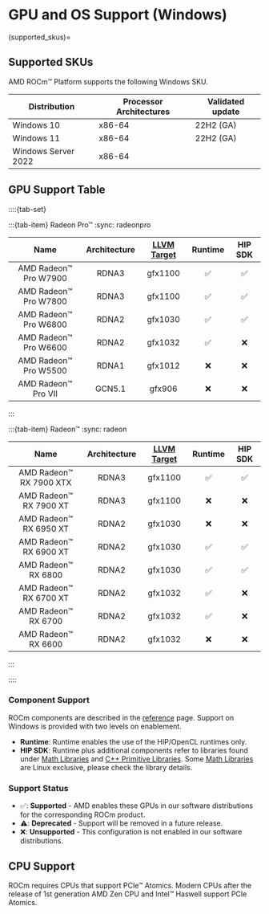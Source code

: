 # GPU and OS Support (Windows)

(supported_skus)=

## Supported SKUs

AMD ROCm™ Platform supports the following Windows SKU.

| Distribution        |Processor Architectures| Validated update   |
|---------------------|-----------------------|--------------------|
| Windows 10          | x86-64                | 22H2 (GA)          |
| Windows 11          | x86-64                | 22H2 (GA)          |
| Windows Server 2022 | x86-64                |                    |

## GPU Support Table

::::{tab-set}

:::{tab-item} Radeon Pro™
:sync: radeonpro

| Name | Architecture |[LLVM Target](https://www.llvm.org/docs/AMDGPUUsage.html#processors) | Runtime | HIP SDK |
|:----:|:------------:|:--------------------------------------------------------------------:|:-------:|:----------------:|
| AMD Radeon™ Pro W7900   | RDNA3  | gfx1100 | ✅ | ✅ |
| AMD Radeon™ Pro W7800   | RDNA3  | gfx1100 | ✅ | ✅ |
| AMD Radeon™ Pro W6800   | RDNA2  | gfx1030 | ✅ | ✅ |
| AMD Radeon™ Pro W6600   | RDNA2  | gfx1032 | ✅ | ❌ |
| AMD Radeon™ Pro W5500   | RDNA1  | gfx1012 | ❌ | ❌ |
| AMD Radeon™ Pro VII     | GCN5.1 | gfx906  | ❌ | ❌ |

:::

:::{tab-item} Radeon™
:sync: radeon

| Name | Architecture | [LLVM Target](https://www.llvm.org/docs/AMDGPUUsage.html#processors) | Runtime | HIP SDK |
|:----:|:------------:|:--------------------------------------------------------------------:|:-------:|:----------------:|
| AMD Radeon™ RX 7900 XTX | RDNA3  | gfx1100 | ✅ | ✅ |
| AMD Radeon™ RX 7900 XT  | RDNA3  | gfx1100 | ❌ | ❌ |
| AMD Radeon™ RX 6950 XT  | RDNA2  | gfx1030 | ❌ | ❌ |
| AMD Radeon™ RX 6900 XT  | RDNA2  | gfx1030 | ✅ | ✅ |
| AMD Radeon™ RX 6800     | RDNA2  | gfx1030 | ✅ | ✅ |
| AMD Radeon™ RX 6700 XT  | RDNA2  | gfx1032 | ✅ | ❌ |
| AMD Radeon™ RX 6700     | RDNA2  | gfx1032 | ✅ | ❌ |
| AMD Radeon™ RX 6600     | RDNA2  | gfx1032 | ❌ | ❌ |

:::

::::

### Component Support
ROCm components are described in the [reference](../reference/all) page. Support
on Windows is provided with two levels on enablement.

- **Runtime**: Runtime enables the use of the HIP/OpenCL runtimes only.
- **HIP SDK**: Runtime plus additional components refer to libraries found under
  [Math Libraries](../reference/gpu_libraries/math.md) and
  [C++ Primitive Libraries](../reference/gpu_libraries/c%2B%2B_primitives.md).
  Some [Math Libraries](../reference/gpu_libraries/math.md) are Linux exclusive,
  please check the library details.

### Support Status

- ✅: **Supported** - AMD enables these GPUs in our software distributions for
  the corresponding ROCm product.
- ⚠️: **Deprecated** - Support will be removed in a future release.
- ❌: **Unsupported** - This configuration is not enabled in our software
  distributions.

## CPU Support

ROCm requires CPUs that support PCIe™ Atomics. Modern CPUs after the release of
1st generation AMD Zen CPU and Intel™ Haswell support PCIe Atomics.
